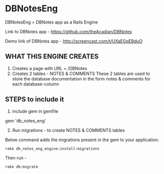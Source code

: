 DBNotesEng
==========

DBNotesEng = DBNotes app as a Rails Engine

Link to DBNotes app - https://github.com/theAcadian/DBNotes

Demo link of DBNotes app - http://screencast.com/t/UXaEGpEBduO

WHAT THIS ENGINE CREATES
------------------------
1. Creates a page with URL = /DBNotes
2. Creates 2 tables - NOTES & COMMENTS 
These 2 tables are used to store the database documentation in the form notes & comments for each database-column

STEPS to include it
----------------------

1. include gem in gemfile

gem 'db_notes_eng'

2. Run migrations - to create NOTES & COMMENTS tables 

Below command adds the migrations present in the gem to your application:

	rake db_notes_eng_engine:install:migrations

Then run -

	rake db:migrate

